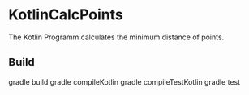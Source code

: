 # KotlinCalcPoints
The Kotlin Programm calculates the minimum distance of points.

## Build
gradle build
gradle compileKotlin
gradle compileTestKotlin
gradle test


